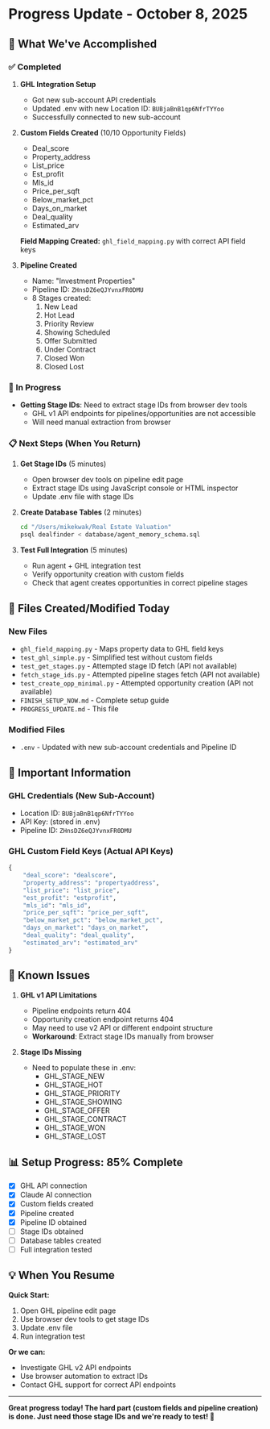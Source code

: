 # Progress Update - October 8, 2025

## 🎉 What We've Accomplished

### ✅ Completed
1. **GHL Integration Setup**
   - Got new sub-account API credentials
   - Updated .env with new Location ID: `BUBjaBnB1qp6NfrTYYoo`
   - Successfully connected to new sub-account

2. **Custom Fields Created** (10/10 Opportunity Fields)
   - Deal_score
   - Property_address
   - List_price
   - Est_profit
   - Mls_id
   - Price_per_sqft
   - Below_market_pct
   - Days_on_market
   - Deal_quality
   - Estimated_arv

   **Field Mapping Created:** `ghl_field_mapping.py` with correct API field keys

3. **Pipeline Created**
   - Name: "Investment Properties"
   - Pipeline ID: `ZHnsDZ6eQJYvnxFR0DMU`
   - 8 Stages created:
     1. New Lead
     2. Hot Lead
     3. Priority Review
     4. Showing Scheduled
     5. Offer Submitted
     6. Under Contract
     7. Closed Won
     8. Closed Lost

### 🔄 In Progress
- **Getting Stage IDs**: Need to extract stage IDs from browser dev tools
  - GHL v1 API endpoints for pipelines/opportunities are not accessible
  - Will need manual extraction from browser

### 📋 Next Steps (When You Return)

1. **Get Stage IDs** (5 minutes)
   - Open browser dev tools on pipeline edit page
   - Extract stage IDs using JavaScript console or HTML inspector
   - Update .env file with stage IDs

2. **Create Database Tables** (2 minutes)
   ```bash
   cd "/Users/mikekwak/Real Estate Valuation"
   psql dealfinder < database/agent_memory_schema.sql
   ```

3. **Test Full Integration** (5 minutes)
   - Run agent + GHL integration test
   - Verify opportunity creation with custom fields
   - Check that agent creates opportunities in correct pipeline stages

## 📁 Files Created/Modified Today

### New Files
- `ghl_field_mapping.py` - Maps property data to GHL field keys
- `test_ghl_simple.py` - Simplified test without custom fields
- `test_get_stages.py` - Attempted stage ID fetch (API not available)
- `fetch_stage_ids.py` - Attempted pipeline stages fetch (API not available)
- `test_create_opp_minimal.py` - Attempted opportunity creation (API not available)
- `FINISH_SETUP_NOW.md` - Complete setup guide
- `PROGRESS_UPDATE.md` - This file

### Modified Files
- `.env` - Updated with new sub-account credentials and Pipeline ID

## 🔑 Important Information

### GHL Credentials (New Sub-Account)
- Location ID: `BUBjaBnB1qp6NfrTYYoo`
- API Key: (stored in .env)
- Pipeline ID: `ZHnsDZ6eQJYvnxFR0DMU`

### GHL Custom Field Keys (Actual API Keys)
```python
{
    "deal_score": "dealscore",
    "property_address": "propertyaddress",
    "list_price": "list_price",
    "est_profit": "estprofit",
    "mls_id": "mls_id",
    "price_per_sqft": "price_per_sqft",
    "below_market_pct": "below_market_pct",
    "days_on_market": "days_on_market",
    "deal_quality": "deal_quality",
    "estimated_arv": "estimated_arv"
}
```

## 🚧 Known Issues

1. **GHL v1 API Limitations**
   - Pipeline endpoints return 404
   - Opportunity creation endpoint returns 404
   - May need to use v2 API or different endpoint structure
   - **Workaround**: Extract stage IDs manually from browser

2. **Stage IDs Missing**
   - Need to populate these in .env:
     - GHL_STAGE_NEW
     - GHL_STAGE_HOT
     - GHL_STAGE_PRIORITY
     - GHL_STAGE_SHOWING
     - GHL_STAGE_OFFER
     - GHL_STAGE_CONTRACT
     - GHL_STAGE_WON
     - GHL_STAGE_LOST

## 📊 Setup Progress: 85% Complete

- [x] GHL API connection
- [x] Claude AI connection
- [x] Custom fields created
- [x] Pipeline created
- [x] Pipeline ID obtained
- [ ] Stage IDs obtained
- [ ] Database tables created
- [ ] Full integration tested

## 💡 When You Resume

**Quick Start:**
1. Open GHL pipeline edit page
2. Use browser dev tools to get stage IDs
3. Update .env file
4. Run integration test

**Or we can:**
- Investigate GHL v2 API endpoints
- Use browser automation to extract IDs
- Contact GHL support for correct API endpoints

---

**Great progress today! The hard part (custom fields and pipeline creation) is done. Just need those stage IDs and we're ready to test! 🚀**

